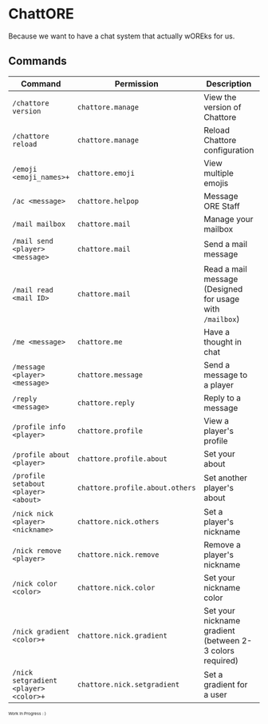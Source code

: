 # ChattORE

Because we want to have a chat system that actually wOREks for us.

## Commands

| Command                               | Permission                      | Description                                              | Aliases                                   |
|---------------------------------------|---------------------------------|----------------------------------------------------------|-------------------------------------------|
| `/chattore version`                   | `chattore.manage`               | View the version of Chattore                             | No aliases                                |
| `/chattore reload`                    | `chattore.manage`               | Reload Chattore configuration                            | No aliases                                |
| `/emoji <emoji_names>+`               | `chattore.emoji`                | View multiple emojis                                     | No aliases                                |
| `/ac <message>`                       | `chattore.helpop`               | Message ORE Staff                                        | No aliases                                |
| `/mail mailbox`                       | `chattore.mail`                 | Manage your mailbox                                      | `/mailbox`                                |
| `/mail send <player> <message>`       | `chattore.mail`                 | Send a mail message                                      | No aliases                                |
| `/mail read <mail ID>`                | `chattore.mail`                 | Read a mail message (Designed for usage with `/mailbox`) | No aliases                                |
| `/me <message>`                       | `chattore.me`                   | Have a thought in chat                                   | No aliases                                |
| `/message <player> <message>`         | `chattore.message`              | Send a message to a player                               | `/msg\|/vmsg\|/vmessage\|/whisper\|/tell` |
| `/reply <message>`                    | `chattore.reply`                | Reply to a message                                       | No aliases                                |
| `/profile info <player>`              | `chattore.profile`              | View a player's profile                                  | No aliases                                |
| `/profile about <player>`             | `chattore.profile.about`        | Set your about                                           | No aliases                                |
| `/profile setabout <player> <about>`  | `chattore.profile.about.others` | Set another player's about                               | No aliases                                |
| `/nick nick <player> <nickname>`      | `chattore.nick.others`          | Set a player's nickname                                  | No aliases                                |
| `/nick remove <player>`               | `chattore.nick.remove`          | Remove a player's nickname                               | No aliases                                |
| `/nick color <color>`                 | `chattore.nick.color`           | Set your nickname color                                  | No aliases                                |
| `/nick gradient <color>+`             | `chattore.nick.gradient`        | Set your nickname gradient (between 2-3 colors required) | No aliases                                |
| `/nick setgradient <player> <color>+` | `chattore.nick.setgradient`     | Set a gradient for a user                                | No aliases                                |

<sub><sub><sub>Work In Progress : )</sub></sub></sub>